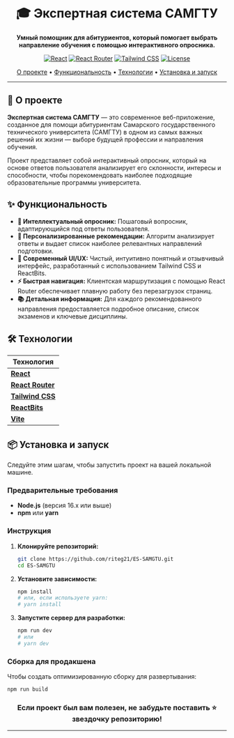 <div align="center">

# 🎓 Экспертная система САМГТУ

**Умный помощник для абитуриентов, который помогает выбрать направление обучения с помощью интерактивного опросника.**

[![React](https://img.shields.io/badge/React-19-%2361DAFB?logo=react)](https://reactjs.org/)
[![React Router](https://img.shields.io/badge/React_Router-6.x-CA4245?logo=react-router)](https://reactrouter.com/)
[![Tailwind CSS](https://img.shields.io/badge/Tailwind_CSS-3-%2306B6D4?logo=tailwind-css)](https://tailwindcss.com/)
[![License](https://img.shields.io/badge/License-MIT-green.svg)](https://opensource.org/licenses/MIT)

[О проекте](#-о-проекте) • [Функциональность](#-функциональность) • [Технологии](#-технологии) • [Установка и запуск](#-установка-и-запуск) 

</div>

---

## 🚀 О проекте

**Экспертная система САМГТУ** — это современное веб-приложение, созданное для помощи абитуриентам Самарского государственного технического университета (САМГТУ) в одном из самых важных решений их жизни — выборе будущей профессии и направления обучения.

Проект представляет собой интерактивный опросник, который на основе ответов пользователя анализирует его склонности, интересы и способности, чтобы порекомендовать наиболее подходящие образовательные программы университета.

## ✨ Функциональность

*   **🧩 Интеллектуальный опросник:** Пошаговый вопросник, адаптирующийся под ответы пользователя.
*   **🎯 Персонализированные рекомендации:** Алгоритм анализирует ответы и выдает список наиболее релевантных направлений подготовки.
*   **📱 Современный UI/UX:** Чистый, интуитивно понятный и отзывчивый интерфейс, разработанный с использованием Tailwind CSS и ReactBits.
*   **⚡ Быстрая навигация:** Клиентская маршрутизация с помощью React Router обеспечивает плавную работу без перезагрузок страниц.
*   **📚 Детальная информация:** Для каждого рекомендованного направления предоставляется подробное описание, список экзаменов и ключевые дисциплины.

## 🛠 Технологии

| Технология |
|------------|
| [**React**](https://reactjs.org/) | 
| [**React Router**](https://reactrouter.com/) |
| [**Tailwind CSS**](https://tailwindcss.com/) |  
| [**ReactBits**](https://reactbits.github.io/) |  
| [**Vite**](https://vitejs.dev/) | 

## 📦 Установка и запуск

Следуйте этим шагам, чтобы запустить проект на вашей локальной машине.

### Предварительные требования

*   **Node.js** (версия 16.x или выше)
*   **npm** или **yarn**

### Инструкция

1.  **Клонируйте репозиторий:**
    ```bash
    git clone https://github.com/riteg21/ES-SAMGTU.git
    cd ES-SAMGTU
    ```

2.  **Установите зависимости:**
    ```bash
    npm install
    # или, если используете yarn:
    # yarn install
    ```

3.  **Запустите сервер для разработки:**
    ```bash
    npm run dev
    # или
    # yarn dev
    ```

### Сборка для продакшена

Чтобы создать оптимизированную сборку для развертывания:

```bash
npm run build
```

<div align="center">

### Если проект был вам полезен, не забудьте поставить ⭐ звездочку репозиторию!

</div>

---